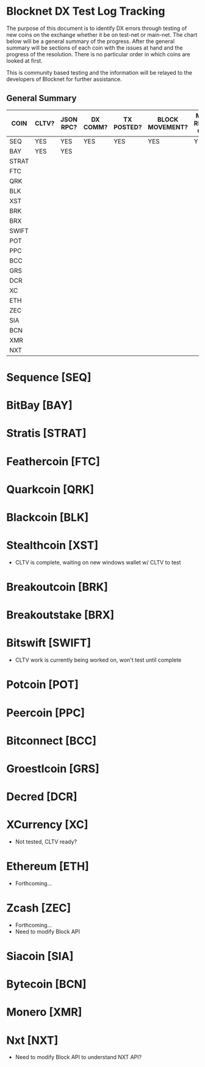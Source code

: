 # Blocknet DX Test Log Tracking

The purpose of this document is to identify DX errors through testing of new coins on the exchange whether it be on test-net or main-net. The chart below will be a general summary of the progress. After the general summary will be sections of each coin with the issues at hand and the progress of the resolution. There is no particular order in which coins are looked at first. 

This is community based testing and the information will be relayed to the developers of Blocknet for further assistance.

## General Summary

| COIN  | CLTV? | JSON RPC? | DX COMM? | TX POSTED? | BLOCK MOVEMENT? | MAKER RECEIVE COIN? | TAKER RECEIVE COIN? | STATUS OF RESOLUTION |
|-------|-------|-----------|----------|------------|-----------------|---------------------|---------------------|----------------------|
| SEQ   |   YES    |     YES      |     YES     |     YES       |      YES           |        YES             |     NO                |                      |
| BAY   |    YES   |        YES   |          |            |                 |                     |                     |                      |
| STRAT |       |           |          |            |                 |                     |                     |                      |
| FTC   |       |           |          |            |                 |                     |                     |                      |
| QRK   |       |           |          |            |                 |                     |                     |                      |
| BLK   |       |           |          |            |                 |                     |                     |                      |
| XST   |       |           |          |            |                 |                     |                     |                      |
| BRK   |       |           |          |            |                 |                     |                     |                      |
| BRX   |       |           |          |            |                 |                     |                     |                      |
| SWIFT |       |           |          |            |                 |                     |                     |                      |
| POT   |       |           |          |            |                 |                     |                     |                      |
| PPC   |       |           |          |            |                 |                     |                     |                      |
| BCC   |       |           |          |            |                 |                     |                     |                      |
| GRS   |       |           |          |            |                 |                     |                     |                      |
| DCR   |       |           |          |            |                 |                     |                     |                      |
| XC    |       |           |          |            |                 |                     |                     |                      |
| ETH   |       |           |          |            |                 |                     |                     |                      |
| ZEC   |       |           |          |            |                 |                     |                     |                      |
| SIA   |       |           |          |            |                 |                     |                     |                      |
| BCN   |       |           |          |            |                 |                     |                     |                      |
| XMR   |       |           |          |            |                 |                     |                     |                      |
| NXT   |       |           |          |            |                 |                     |                     |                      |


# Sequence [SEQ]

# BitBay [BAY]

# Stratis [STRAT]

# Feathercoin [FTC]

# Quarkcoin [QRK]

# Blackcoin [BLK]

# Stealthcoin [XST]

  * CLTV is complete, waiting on new windows wallet w/ CLTV to test

# Breakoutcoin [BRK]

# Breakoutstake [BRX]

# Bitswift [SWIFT]

  * CLTV work is currently being worked on, won't test until complete

# Potcoin [POT]

# Peercoin [PPC]

# Bitconnect [BCC]

# Groestlcoin [GRS]

# Decred [DCR]

# XCurrency [XC]

  * Not tested, CLTV ready? 

# Ethereum [ETH]

  * Forthcoming...

# Zcash [ZEC]

  * Forthcoming...
  * Need to modify Block API
  
# Siacoin [SIA]

# Bytecoin [BCN]

# Monero [XMR]

# Nxt [NXT]

  * Need to modify Block API to understand NXT API?
